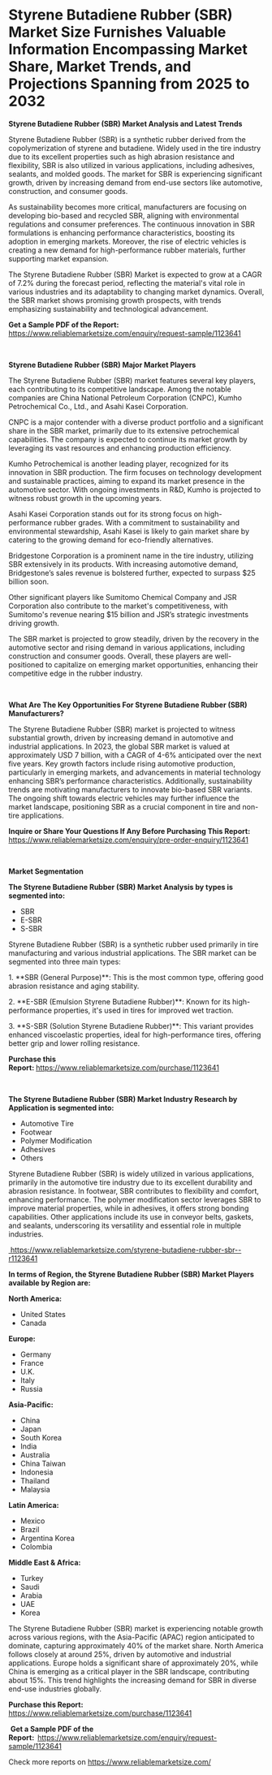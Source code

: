 <p><h1>Styrene Butadiene Rubber (SBR) Market Size Furnishes Valuable Information Encompassing Market Share, Market Trends, and Projections Spanning from 2025 to 2032</h1></p><p><strong>Styrene Butadiene Rubber (SBR) Market Analysis and Latest Trends</strong></p>
<p><p>Styrene Butadiene Rubber (SBR) is a synthetic rubber derived from the copolymerization of styrene and butadiene. Widely used in the tire industry due to its excellent properties such as high abrasion resistance and flexibility, SBR is also utilized in various applications, including adhesives, sealants, and molded goods. The market for SBR is experiencing significant growth, driven by increasing demand from end-use sectors like automotive, construction, and consumer goods.</p><p>As sustainability becomes more critical, manufacturers are focusing on developing bio-based and recycled SBR, aligning with environmental regulations and consumer preferences. The continuous innovation in SBR formulations is enhancing performance characteristics, boosting its adoption in emerging markets. Moreover, the rise of electric vehicles is creating a new demand for high-performance rubber materials, further supporting market expansion. </p><p>The Styrene Butadiene Rubber (SBR) Market is expected to grow at a CAGR of 7.2% during the forecast period, reflecting the material's vital role in various industries and its adaptability to changing market dynamics. Overall, the SBR market shows promising growth prospects, with trends emphasizing sustainability and technological advancement.</p></p>
<p><strong>Get a Sample PDF of the Report:&nbsp;</strong> <a href="https://www.reliablemarketsize.com/enquiry/request-sample/1123641?utm_campaign=2216&utm_medium=2&utm_source=Github&utm_content=ia&utm_term=05022025&utm_id=styrene-butadiene-rubber-sbr">https://www.reliablemarketsize.com/enquiry/request-sample/1123641</a></p>
<p>&nbsp;</p>
<p><strong>Styrene Butadiene Rubber (SBR) Major Market Players</strong></p>
<p><p>The Styrene Butadiene Rubber (SBR) market features several key players, each contributing to its competitive landscape. Among the notable companies are China National Petroleum Corporation (CNPC), Kumho Petrochemical Co., Ltd., and Asahi Kasei Corporation. </p><p>CNPC is a major contender with a diverse product portfolio and a significant share in the SBR market, primarily due to its extensive petrochemical capabilities. The company is expected to continue its market growth by leveraging its vast resources and enhancing production efficiency. </p><p>Kumho Petrochemical is another leading player, recognized for its innovation in SBR production. The firm focuses on technology development and sustainable practices, aiming to expand its market presence in the automotive sector. With ongoing investments in R&D, Kumho is projected to witness robust growth in the upcoming years.</p><p>Asahi Kasei Corporation stands out for its strong focus on high-performance rubber grades. With a commitment to sustainability and environmental stewardship, Asahi Kasei is likely to gain market share by catering to the growing demand for eco-friendly alternatives.</p><p>Bridgestone Corporation is a prominent name in the tire industry, utilizing SBR extensively in its products. With increasing automotive demand, Bridgestone’s sales revenue is bolstered further, expected to surpass $25 billion soon.</p><p>Other significant players like Sumitomo Chemical Company and JSR Corporation also contribute to the market's competitiveness, with Sumitomo's revenue nearing $15 billion and JSR’s strategic investments driving growth.</p><p>The SBR market is projected to grow steadily, driven by the recovery in the automotive sector and rising demand in various applications, including construction and consumer goods. Overall, these players are well-positioned to capitalize on emerging market opportunities, enhancing their competitive edge in the rubber industry.</p></p>
<p>&nbsp;</p>
<p><strong>What Are The Key Opportunities For Styrene Butadiene Rubber (SBR) Manufacturers?</strong></p>
<p><p>The Styrene Butadiene Rubber (SBR) market is projected to witness substantial growth, driven by increasing demand in automotive and industrial applications. In 2023, the global SBR market is valued at approximately USD 7 billion, with a CAGR of 4-6% anticipated over the next five years. Key growth factors include rising automotive production, particularly in emerging markets, and advancements in material technology enhancing SBR’s performance characteristics. Additionally, sustainability trends are motivating manufacturers to innovate bio-based SBR variants. The ongoing shift towards electric vehicles may further influence the market landscape, positioning SBR as a crucial component in tire and non-tire applications.</p></p>
<p><strong>Inquire or Share Your Questions If Any Before Purchasing This Report:</strong> <a href="https://www.reliablemarketsize.com/enquiry/pre-order-enquiry/1123641?utm_campaign=2216&utm_medium=2&utm_source=Github&utm_content=ia&utm_term=05022025&utm_id=styrene-butadiene-rubber-sbr">https://www.reliablemarketsize.com/enquiry/pre-order-enquiry/1123641</a></p>
<p>&nbsp;</p>
<p><strong>Market Segmentation</strong></p>
<p><strong>The Styrene Butadiene Rubber (SBR) Market Analysis by types is segmented into:</strong></p>
<p><ul><li>SBR</li><li>E-SBR</li><li>S-SBR</li></ul></p>
<p><p>Styrene Butadiene Rubber (SBR) is a synthetic rubber used primarily in tire manufacturing and various industrial applications. The SBR market can be segmented into three main types: </p><p>1. **SBR (General Purpose)**: This is the most common type, offering good abrasion resistance and aging stability.</p><p>2. **E-SBR (Emulsion Styrene Butadiene Rubber)**: Known for its high-performance properties, it's used in tires for improved wet traction.</p><p>3. **S-SBR (Solution Styrene Butadiene Rubber)**: This variant provides enhanced viscoelastic properties, ideal for high-performance tires, offering better grip and lower rolling resistance.</p></p>
<p><strong>Purchase this Report:&nbsp;</strong><a href="https://www.reliablemarketsize.com/purchase/1123641?utm_campaign=2216&utm_medium=2&utm_source=Github&utm_content=ia&utm_term=05022025&utm_id=styrene-butadiene-rubber-sbr">https://www.reliablemarketsize.com/purchase/1123641</a></p>
<p>&nbsp;</p>
<p><strong>The Styrene Butadiene Rubber (SBR) Market Industry Research by Application is segmented into:</strong></p>
<p><ul><li>Automotive Tire</li><li>Footwear</li><li>Polymer Modification</li><li>Adhesives</li><li>Others</li></ul></p>
<p><p>Styrene Butadiene Rubber (SBR) is widely utilized in various applications, primarily in the automotive tire industry due to its excellent durability and abrasion resistance. In footwear, SBR contributes to flexibility and comfort, enhancing performance. The polymer modification sector leverages SBR to improve material properties, while in adhesives, it offers strong bonding capabilities. Other applications include its use in conveyor belts, gaskets, and sealants, underscoring its versatility and essential role in multiple industries.</p></p>
<p><a href="https://www.reliablemarketsize.com/styrene-butadiene-rubber-sbr--r1123641?utm_campaign=2216&utm_medium=2&utm_source=Github&utm_content=ia&utm_term=05022025&utm_id=styrene-butadiene-rubber-sbr">&nbsp;https://www.reliablemarketsize.com/styrene-butadiene-rubber-sbr--r1123641</a></p>
<p><strong>In terms of Region, the Styrene Butadiene Rubber (SBR) Market Players available by Region are:</strong></p>
<p>
    <p> <strong> North America: </strong>
        <ul>
            <li>United States</li>
            <li>Canada</li>
        </ul>
        </p> 
    <p> <strong> Europe: </strong>
        <ul>
            <li>Germany</li>
            <li>France</li>
            <li>U.K.</li>
            <li>Italy</li>
            <li>Russia</li>
        </ul>
        </p> 
    <p> <strong> Asia-Pacific: </strong>
        <ul>
            <li>China</li>
            <li>Japan</li>
            <li>South Korea</li>
            <li>India</li>
            <li>Australia</li>
            <li>China Taiwan</li>
            <li>Indonesia</li>
            <li>Thailand</li>
            <li>Malaysia</li>
        </ul>
        </p> 
    <p> <strong> Latin America: </strong>
        <ul>
            <li>Mexico</li>
            <li>Brazil</li>
            <li>Argentina Korea</li>
            <li>Colombia</li>
        </ul>
        </p> 
    <p> <strong> Middle East & Africa: </strong>
        <ul>
            <li>Turkey</li>
            <li>Saudi</li>
            <li>Arabia</li>
            <li>UAE</li>
            <li>Korea</li>
        </ul>
    </p>
    </p>
<p><p>The Styrene Butadiene Rubber (SBR) market is experiencing notable growth across various regions, with the Asia-Pacific (APAC) region anticipated to dominate, capturing approximately 40% of the market share. North America follows closely at around 25%, driven by automotive and industrial applications. Europe holds a significant share of approximately 20%, while China is emerging as a critical player in the SBR landscape, contributing about 15%. This trend highlights the increasing demand for SBR in diverse end-use industries globally.</p></p>
<p><strong>Purchase this Report: </strong><a href="https://www.reliablemarketsize.com/purchase/1123641?utm_campaign=2216&utm_medium=2&utm_source=Github&utm_content=ia&utm_term=05022025&utm_id=styrene-butadiene-rubber-sbr">https://www.reliablemarketsize.com/purchase/1123641</a></p>
<p>&nbsp;<strong>Get a Sample PDF of the Report:&nbsp;&nbsp;</strong><a href="https://www.reliablemarketsize.com/enquiry/request-sample/1123641?utm_campaign=2216&utm_medium=2&utm_source=Github&utm_content=ia&utm_term=05022025&utm_id=styrene-butadiene-rubber-sbr">https://www.reliablemarketsize.com/enquiry/request-sample/1123641</a></p>
<p><strong></strong></p>
<p>Check more reports on <a href="https://www.reliablemarketsize.com/?utm_campaign=2216&utm_medium=2&utm_source=Github&utm_content=ia&utm_term=05022025&utm_id=styrene-butadiene-rubber-sbr">https://www.reliablemarketsize.com/</a></p>